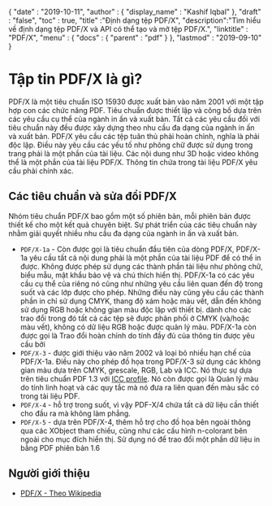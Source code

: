 {
  "date" : "2019-10-11",
  "author" : {
    "display_name" : "Kashif Iqbal"
},
  "draft" : "false",
  "toc" : true,
  "title" :"Định dạng tệp PDF/X",
  "description":"Tìm hiểu về định dạng tệp PDF/X và API có thể tạo và mở tệp PDF/X.",
  "linktitle" : "PDF/X",
  "menu" : {
    "docs" : {
      "parent" : "pdf"
}
},
  "lastmod" : "2019-09-10"
}

# Tập tin PDF/X là gì? #

PDF/X là một tiêu chuẩn ISO 15930 được xuất bản vào năm 2001 với một tập hợp con các chức năng PDF. Tiêu chuẩn được thiết lập và công bố dựa trên các yêu cầu cụ thể của ngành in ấn và xuất bản. Tất cả các yêu cầu đối với tiêu chuẩn này đều được xây dựng theo nhu cầu đa dạng của ngành in ấn và xuất bản. PDF/X yêu cầu các tệp tuân thủ phải hoàn chỉnh, nghĩa là phải độc lập. Điều này yêu cầu các yếu tố như phông chữ được sử dụng trong trang phải là một phần của tài liệu. Các nội dung như 3D hoặc video không thể là một phần của tài liệu PDF/X. Thông tin chứa trong tài liệu PDF/X yêu cầu phải chính xác.

## Các tiêu chuẩn và sửa đổi PDF/X ##

Nhóm tiêu chuẩn PDF/X bao gồm một số phiên bản, mỗi phiên bản được thiết kế cho một kết quả chuyên biệt. Sự phát triển của các tiêu chuẩn này nhằm giải quyết nhiều nhu cầu đa dạng của ngành in ấn và xuất bản.

* `PDF/X-1a` - Còn được gọi là tiêu chuẩn đầu tiên của dòng PDF/X, PDF/X-1a yêu cầu tất cả nội dung phải là một phần của tài liệu PDF để có thể in được. Không được phép sử dụng các thành phần tài liệu như phông chữ, biểu mẫu, mật khẩu bảo vệ và chú thích hiển thị. PDF/X-1a có các yêu cầu cụ thể của riêng nó cũng như những yêu cầu liên quan đến độ trong suốt và các lớp được cho phép. Những điều này cũng yêu cầu các thành phần in chỉ sử dụng CMYK, thang độ xám hoặc màu vết, dẫn đến không sử dụng RGB hoặc không gian màu độc lập với thiết bị. dành cho các trao đổi trong đó tất cả các tệp sẽ được phân phối ở CMYK (và/hoặc màu vết), không có dữ liệu RGB hoặc được quản lý màu. PDF/X-1a còn được gọi là Trao đổi hoàn chỉnh do tính đầy đủ của thông tin được yêu cầu bởi
* `PDF/X-3` - được giới thiệu vào năm 2002 và loại bỏ nhiều hạn chế của PDF/X-1a. Điều này cho phép đồ họa trong PDF/X-3 sử dụng các không gian màu dựa trên CMYK, grescale, RGB, Lab và ICC. Nó thực sự dựa trên tiêu chuẩn PDF 1.3 với [ICC profile](https://en.wikipedia.org/wiki/ICC_Profile). Nó còn được gọi là Quản lý màu do tính linh hoạt và các quy tắc mà nó đưa ra liên quan đến màu sắc có trong tài liệu PDF.
* `PDF/X-4` - hỗ trợ trong suốt, vì vậy PDF-X/4 chứa tất cả dữ liệu cần thiết cho đầu ra mà không làm phẳng.
* `PDF/X-5` - dựa trên PDF/X-4, thêm hỗ trợ cho đồ họa bên ngoài thông qua các XObject tham chiếu, cũng như các cấu hình n-colorant bên ngoài cho mục đích hiển thị. Sử dụng nó để trao đổi một phần dữ liệu in bằng PDF phiên bản 1.6

## Người giới thiệu ##

* [PDF/X - Theo Wikipedia](https://en.wikipedia.org/wiki/PDF/X)

